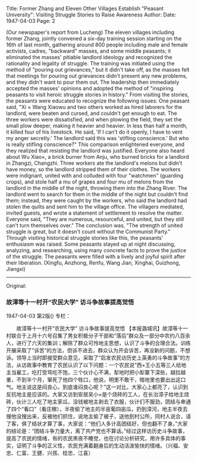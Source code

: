 Title: Former Zhang and Eleven Other Villages Establish "Peasant University": Visiting Struggle Stories to Raise Awareness
Author: 
Date: 1947-04-03
Page: 2

(Our newspaper's report from Lucheng) The eleven villages including former Zhang, jointly convened a six-day training session starting on the 16th of last month, gathering around 800 people including male and female activists, cadres, "backward" masses, and some middle peasants; it eliminated the masses' pitiable landlord ideology and recognized the rationality and legality of struggle. The training was initiated using the method of "pouring out grievances," but it didn't take off, as the masses felt that meetings for pouring out grievances didn't present any new problems, and they didn't want to pour them out. The leadership then immediately accepted the masses' opinions and adopted the method of "inspiring peasants to visit heroic struggle stories in history." From visiting the stories, the peasants were educated to recognize the following issues: One peasant said, "Xi × Wang Xiaowu and two others worked as hired laborers for the landlord, were beaten and cursed, and couldn't get enough to eat. The three workers were dissatisfied, and when plowing the field, they set the small plow deeper, making it heavier and heavier. In less than half a month, it killed four of his livestock. He said, 'If I can't do it openly, I have to vent my anger secretly.' The landlord said this was 'stifling conscience.' But who is really stifling conscience?" This comparison enlightened everyone, and they realized that resisting the landlord was justified. Everyone also heard about Wu Xiao×, a brick burner from Anju, who burned bricks for a landlord in Zhangzi, Changzhi. Three workers ate the landlord's melons but didn't have money, so the landlord stripped them of their clothes. The workers were indignant, united with and colluded with four "watchmen" (guarding crops), and stole half a mu of grapes and four mu of melons from the landlord in the middle of the night, throwing them into the Zhang River. The landlord went to search for them in the middle of the night but couldn't find them; instead, they were caught by the workers, who said the landlord had stolen the quilts and sent him to the village office. The villagers mediated, invited guests, and wrote a statement of settlement to resolve the matter. Everyone said, "They are numerous, resourceful, and united, but they still can't turn themselves over." The conclusion was, "The strength of united struggle is great, but it doesn't count without the Communist Party." Through visiting historical struggle stories like this, the peasants' enthusiasm was raised. Some peasants stayed up at night discussing, analyzing, and researching, using many concrete facts to prove the justice of the struggle. The peasants were filled with a lively and joyful spirit after their liberation. (Xingfu, Anzhong, Renfu, Wang Jian, Xinghai, Guizhong, Jiangxi)



<hr /> 

Original: 


### 故漳等十一村开“农民大学”  访斗争故事提高觉悟

1947-04-03
第2版()
专栏：

　　故漳等十一村开“农民大学”
    访斗争故事提高觉悟
    【本报潞城讯】故漳等十一村联合于上月十六号召集了男女积极分子干部和“落后”群众及一部分中农约八百余人，进行了六天的集训；解除了群众可怜地主思想，认识了斗争的合理合法。训练开展采取了“诉苦”的方法，但诉不进去，群众认为开会诉苦，再没新的问题，不想诉。领导上当时即接受群众意见，采取了“启发农民访历史上英勇的斗争故事”的方法，从访故事中教育了农民认识了以下问题：一个农民说“西×王小五等三人给地主当雇工，吃打受骂吃不饱，三个伙计心不满，犁地时把小犁寨下深些，越拉越重，不到半个月，窜死了他四个牲口，他说，明里不敢干，暗地里也要出出这口气。地主说这是闷良心，到底谁闷良心呢？”这一对比，大家心上都亮了，认识到反抗地主是应该的。大家又访到安居吴小×是个烧砖的工人，在长治漳子给地主烧砖，伙计三人吃了地主家瓜，没钱被地主剥去了衣服，伙计们不服劲，团结与串通了四个“看口”（看庄稼），半夜偷了地主的半亩葡四亩瓜，扔到漳河，地主半夜去搜他没搜出来，反被他们抓住，说地主偷了被子，送他到村公所，同村人说合，请了客，俱了结状才算了事，大家说：“他们人多计高团结好，但也翻不了身。”大家的结论是：“团结斗争力量大，离了共产党也不算话。”经过这样访历史斗争故事，提高了农民的情绪，有的农民黑夜不睡觉，也在讨论分析研究，用许多具体的事实，证明了斗争的正义性，农民充满着翻身后的生动活泼愉快的情绪。（兴福、安忠、仁富、王健、兴孩、桂忠、江喜）
